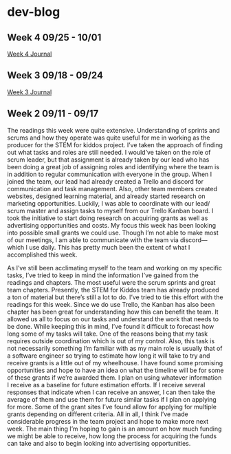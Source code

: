# dev-blog
## Week 4 09/25 - 10/01
[Week 4 Journal](https://github.com/ahvino/dev-blog/blob/main/Week%204%20journal.pdf)
## Week 3 09/18 - 09/24
[Week 3 Journal](https://github.com/ahvino/dev-blog/blob/main/Week%203%20journal.pdf)

## Week 2 09/11 - 09/17 
The readings this week were quite extensive. Understanding of sprints and scrums and how they operate was quite useful for me in working as the producer for the STEM for kiddos project. I’ve taken the approach of finding out what tasks and roles are still needed. I would’ve taken on the role of scrum leader, but that assignment is already taken by our lead who has been doing a great job of assigning roles and identifying where the team is in addition to regular communication with everyone in the group. When I joined the team, our lead had already created a Trello and discord for communication and task management. Also, other team members created websites, designed learning material, and already started research on marketing opportunities. Luckily, I was able to coordinate with our lead/ scrum master and assign tasks to myself from our Trello Kanban board. I took the initiative to start doing research on acquiring grants as well as advertising opportunities and costs. My focus this week has been looking into possible small grants we could use. Though I’m not able to make most of our meetings, I am able to communicate with the team via discord—which I use daily. This has pretty much been the extent of what I accomplished this week. 


As I’ve still been acclimating myself to the team and working on my specific tasks, I’ve tried to keep in mind the information I’ve gained from the readings and chapters. The most useful were the scrum sprints and great team chapters.  Presently, the STEM for Kiddos team has already produced a ton of material but there’s still a lot to do. I’ve tried to tie this effort with the readings for this week. Since we do use Trello, the Kanban has also been chapter has been great for understanding how this can benefit the team. It allowed us all to focus on our tasks and understand the work that needs to be done.  While keeping this in mind, I’ve found it difficult to forecast how long some of my tasks will take. One of the reasons being that my task requires outside coordination which is out of my control. Also, this task is not necessarily something I’m familiar with as my main role is usually that of a software engineer so trying to estimate how long it will take to try and receive grants is a little out of my wheelhouse. I have found some promising opportunities and hope to have an idea on what the timeline will be for some of these grants if we’re awarded them. I plan on using whatever information I receive as a baseline for future estimation efforts. If I receive several responses that indicate when I can receive an answer, I can then take the average of them and use them for future similar tasks if I plan on applying for more. Some of the grant sites I’ve found allow for applying for multiple grants depending on different criteria. All in all, I think I’ve made considerable progress in the team project and hope to make more next week.  The main thing I’m hoping to gain is an amount on how much funding we might be able to receive, how long the process for acquiring the funds can take and also to begin looking into advertising opportunities. 


